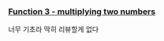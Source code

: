 ### [Function 3 - multiplying two numbers](https://www.codewars.com/kata/523b66342d0c301ae400003b/train/javascript)

너무 기초라 딱히 리뷰할게 없다
